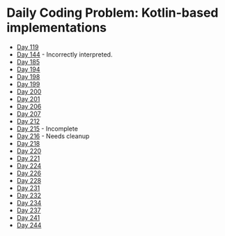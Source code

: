 # Daily Coding Problem: Kotlin-based implementations

* [Day 119](src/main/kotlin/dcp/day119)
* [Day 144](src/main/kotlin/dcp/day144) - Incorrectly interpreted.
* [Day 185](src/main/kotlin/dcp/day185)
* [Day 194](src/main/kotlin/dcp/day194)
* [Day 198](src/main/kotlin/dcp/day198)
* [Day 199](src/main/kotlin/dcp/day199)
* [Day 200](src/main/kotlin/dcp/day200)
* [Day 201](src/main/kotlin/dcp/day201)
* [Day 206](src/main/kotlin/dcp/day206)
* [Day 207](src/main/kotlin/dcp/day207)
* [Day 212](src/main/kotlin/dcp/day212)
* [Day 215](src/main/kotlin/dcp/day215) - Incomplete
* [Day 216](src/main/kotlin/dcp/day216) - Needs cleanup
* [Day 218](src/main/kotlin/dcp/day218)
* [Day 220](src/main/kotlin/dcp/day220)
* [Day 221](src/main/kotlin/dcp/day221)
* [Day 224](src/main/kotlin/dcp/day224)
* [Day 226](src/main/kotlin/dcp/day226)
* [Day 228](src/main/kotlin/dcp/day228)
* [Day 231](src/main/kotlin/dcp/day231)
* [Day 232](src/main/kotlin/dcp/day232)
* [Day 234](src/main/kotlin/dcp/day234)
* [Day 237](src/main/kotlin/dcp/day237)
* [Day 241](src/main/kotlin/dcp/day241)
* [Day 244](src/main/kotlin/dcp/day244)